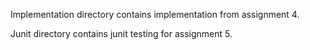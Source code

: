 Implementation directory contains implementation from assignment 4.

Junit directory contains junit testing for assignment 5.
